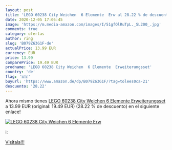 ```yaml
---
layout: post
title: 'LEGO 60238 City Weichen  6 Elemente  Erw al 28.22 % de descuento'
date: 2020-12-05 17:05:45
image: 'https://m.media-amazon.com/images/I/51gfOlRuTpL._SL200_.jpg'
comments: true
category: ofertas
author: ring
slug: 'B079Z63G1F-de'
actualPrice: 13.99 EUR
currency: EUR
price: 13.99
comparePrice: 19.49 EUR
prodname: 'LEGO 60238 City Weichen  6 Elemente  Erweiterungsset'
country: 'de'
flag: '🇩🇪'
buyurl: 'https://www.amazon.de/dp/B079Z63G1F/?tag=tolees0ca-21'
descuento: '28.22'
---
```


Ahora mismo tienes [LEGO 60238 City Weichen  6 Elemente  Erweiterungsset](https://www.amazon.de/dp/B079Z63G1F/?tag=tolees0ca-21) a 13.99 EUR (original: 19.49 EUR) (28.22 %  de descuento) en el siguiente enlace!

[![LEGO 60238 City Weichen  6 Elemente  Erw](https://m.media-amazon.com/images/I/51gfOlRuTpL._SL200_.jpg)](https://www.amazon.de/dp/B079Z63G1F/?tag=tolees0ca-21)

ℹ️:


[Visítala!!!](https://www.amazon.de/dp/B079Z63G1F/?tag=tolees0ca-21)
